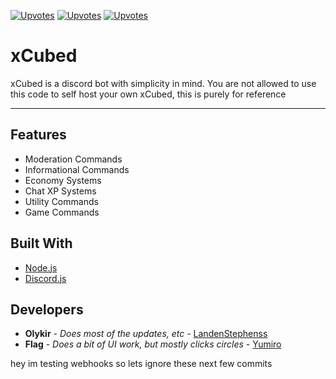 [![Upvotes](https://top.gg/api/widget/upvotes/626630111004852224.svg?noavatar=true)](https://top.gg/bot/626630111004852224)
[![Upvotes](https://top.gg/api/widget/status/626630111004852224.svg?noavatar=true)](https://top.gg/bot/626630111004852224)
[![Upvotes](https://top.gg/api/widget/lib/626630111004852224.svg?noavatar=true)](https://top.gg/bot/626630111004852224)
# xCubed
xCubed is a discord bot with simplicity in mind. You are not allowed to use this code to self host your own xCubed, this is purely for reference
- - -
## Features
- Moderation Commands 
- Informational Commands
- Economy Systems
- Chat XP Systems
- Utility Commands
- Game Commands


## Built With
- [Node.js](https://nodejs.org/)
- [Discord.js](https://discord.js.org)

## Developers
- **Olykir** - *Does most of the updates, etc* - [LandenStephenss](https://github.com/LandenStephenss)
- **Flag** - *Does a bit of UI work, but mostly clicks circles* - [Yumiro](https://github.com/Yumiro)

hey im testing webhooks so lets ignore these next few commits
